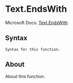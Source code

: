 # Text.EndsWith

Microsoft Docs: [Text.EndsWith](https://docs.microsoft.com/en-us/powerquery-m/text-endswith)

## Syntax

```
Syntax for this function.
```

## About

About this function.

